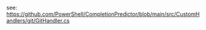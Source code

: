 see: <https://github.com/PowerShell/CompletionPredictor/blob/main/src/CustomHandlers/git/GitHandler.cs>
